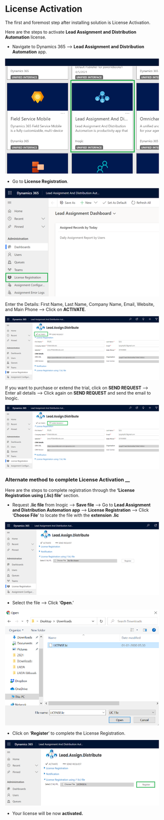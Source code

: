 # License Activation

The first and foremost step after installing solution is License Activation.

Here are the steps to activate **Lead Assignment and Distribution Automation** license.

* Navigate to Dynamics 365 --> **Lead Assignment and Distribution Automation** app.

![](../../.gitbook/assets/A6.png)

* Go to **License Registration**.

![](../../.gitbook/assets/L1.png)

Enter the Details: First Name, Last Name, Company Name, Email, Website, and Main Phone --> Click on **ACTIVATE**.

![](../../.gitbook/assets/L2.png)

If you want to purchase or extend the trial, click on **SEND REQUEST** --> Enter all details --> Click again on **SEND REQUEST** and send the email to Inogic.

![](../../.gitbook/assets/L3.png)

### Alternate method to complete License Activation __&#x20;

Here are the steps to complete registration through the **‘License Registration using (.lic) file’** section.

* Request **.lic file** from Inogic --> **Save file** --> Go to **Lead Assignment and Distribution Automation app** --> **License Registration** --> Click ‘**Choose File**’ to locate the file with the **extension .lic**

![](../../.gitbook/assets/L4.png)

* Select the file --> Click ‘**Open**.’

![](../../.gitbook/assets/LL.png)

* Click on ‘**Register**’ to complete the License Registration.

![](../../.gitbook/assets/L5.png)

* Your license will be now **activated.**


